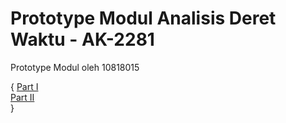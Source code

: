 # Prototype Modul Analisis Deret Waktu - AK-2281
Prototype Modul oleh 10818015

{
[Part I](https://leonardovalentino.github.io/modul-deret-waktu.github.io/Pembukaan.html)  
[Part II](https://leonardovalentino.github.io/modul-deret-waktu.github.io/Dasar.html)  
}
